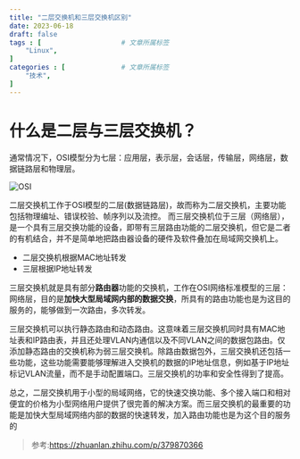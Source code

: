 ```yaml
---
title: "二层交换机和三层交换机区别"
date: 2023-06-18
draft: false
tags : [                    # 文章所属标签
    "Linux",
]
categories : [              # 文章所属标签
    "技术",
]
---
```


# 什么是二层与三层交换机？

通常情况下，OSI模型分为七层：应用层，表示层，会话层，传输层，网络层，数据链路层和物理层。

![OSI](https://blog.mineor.xyz/images/20230618/osi.jpg)

二层交换机工作于OSI模型的二层(数据链路层)，故而称为二层交换机，主要功能包括物理编址、错误校验、帧序列以及流控。
而三层交换机位于三层（网络层），是一个具有三层交换功能的设备，即带有三层路由功能的二层交换机，但它是二者的有机结合，并不是简单地把路由器设备的硬件及软件叠加在局域网交换机上。

- 二层交换机根据MAC地址转发
- 三层根据IP地址转发

三层交换机就是具有部分**路由器**功能的交换机，工作在OSI网络标准模型的三层：网络层，目的是**加快大型局域网内部的数据交换**，所具有的路由功能也是为这目的服务的，能够做到一次路由，多次转发。

三层交换机可以执行静态路由和动态路由。这意味着三层交换机同时具有MAC地址表和IP路由表，并且还处理VLAN内通信以及不同VLAN之间的数据包路由。仅添加静态路由的交换机称为弱三层交换机。除路由数据包外，三层交换机还包括一些功能，这些功能需要能够理解进入交换机的数据的IP地址信息，例如基于IP地址标记VLAN流量，而不是手动配置端口。三层交换机的功率和安全性得到了提高。

总之，二层交换机用于小型的局域网络，它的快速交换功能、多个接入端口和相对便宜的价格为小型网络用户提供了很完善的解决方案。而三层交换机的最重要的功能是加快大型局域网络内部的数据的快速转发，加入路由功能也是为这个目的服务的

> 参考:https://zhuanlan.zhihu.com/p/379870366